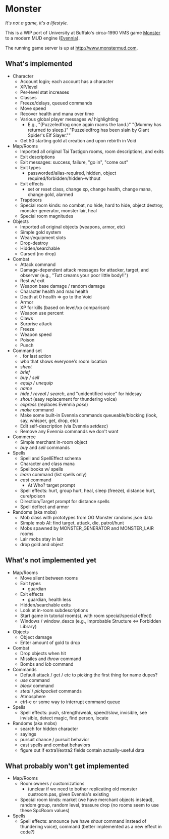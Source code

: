 # Monster

*It's not a game, it's a lifestyle.*

This is a WIP port of University at Buffalo's circa-1990 VMS game [Monster](http://www.skrenta.com/monster/) to a modern MUD engine ([Evennia](https://github.com/evennia/evennia)).

The running game server is up at http://www.monstermud.com.

## What's implemented

* Character
  * Account login; each account has a character
  * XP/level
  * Per-level stat increases 
  * Classes
  * Freeze/delays, queued commands
  * Move speed
  * Recover health and mana over time
  * Various global player messages w/ highlighting
    * E.g., "(Puzzeledfrog once again roams the land.)" "(Mummy has returned to sleep.)" "Puzzeledfrog has been slain by Giant Spider's Elf Slayer.""
  * Get 50 starting gold at creation and upon rebirth in Void    
* Map/Rooms
  * Imported all original Tai Tastigon rooms, room descriptions, and exits
  * Exit descriptions
  * Exit messages: success, failure, "go in", "come out"
  * Exit types
    * passworded/alias-required, hidden, object required/forbidden/hidden-without
  * Exit effects
    * set or reset class, change xp, change health, change mana, change gold, alarmed
  * Trapdoors
  * Special room kinds: no combat, no hide, hard to hide, object destroy, monster generator, monster lair, heal
  * Special room magnitudes
* Objects
  * Imported all original objects (weapons, armor, etc)
  * Simple gold system
  * Wear/equipment slots
  * Drop-destroy
  * Hidden/searchable
  * Cursed (no drop)  
* Combat
  * Attack command
  * Damage-dependent attack messages for attacker, target, and observer (e.g., "Tutt creams your poor little body!!")
  * Rest w/ exit
  * Weapon base damage / random damage
  * Character health and max health
  * Death at 0 health => go to the Void
  * Armor
  * XP for kills (based on level/xp comparison)
  * Weapon use percent
  * Claws
  * Surprise attack
  * Freeze
  * Weapon speed  
  * Poison
  * Punch
* Command set
  * *.* for last action
  * *who* that shows everyone's room location
  * *sheet*
  * *brief*
  * *buy* / *sell*
  * *equip* / *unequip*
  * *name* 
  * *hide* / *reveal* / *search*, and "unidentified voice" for hidesay
  * *shout* (easy replacement for thundering voice)
  * *express* (replaces Evennia *pose*)
  * *make* command  
  * Make some built-in Evennia commands queueable/blocking (look, say, whisper, get, drop, etc)
  * Edit self-description (via Evennia *setdesc*)
  * Remove any Evennia commands we don't want  
* Commerce
  * Simple merchant in-room object
  * *buy* and *sell* commands
* Spells
  * Spell and SpellEffect schema
  * Character and class mana
  * Spellbooks w/ spells
  * *learn* command (list spells only)
  * *cast* command
    * At Who? target prompt
  * Spell effects: hurt, group hurt, heal, sleep (freeze), distance hurt, cure/poison
  * Direction/Target prompt for distance spells
  * Spell deflect and armor
* Randoms (aka mobs)
  * Mob class with prototypes from OG Monster randoms.json data
  * Simple mob AI: find target, attack, die, patrol/hunt
  * Mobs spawned by MONSTER_GENERATOR and MONSTER_LAIR rooms
  * Lair mobs stay in lair
  * drop gold and object


## What's not implemented yet

* Map/Rooms
  * Move silent between rooms
  * Exit types
    * guardian
  * Exit effects
    * guardian, health less
  * Hidden/searchable exits
  * Look at in-room subdescriptions
  * Start game in tutorial room(s), with room special/special effect)
  * Windows / window_descs (e.g., Improbable Structure <=> Forbidden Library)
* Objects
  * Object damage
  * Enter amount of gold to drop
* Combat
  * Drop objects when hit
  * Missiles and *throw* command
  * Bombs and *lob* command
* Commands
  * Default attack / get / etc to picking the first thing for name dupes?
  * *use* command
  * *block* command
  * *steal* / *pickpocket* commands
  * Atmosphere
  * ctrl-c or some way to interrupt command queue
* Spells
  * Spell effects: push, strength/weak, speed/slow, invisible, see invisible, detect magic, find person, locate
* Randoms (aka mobs)
  * search for hidden character
  * sayings
  * pursuit chance / pursuit behavior
  * cast spells and combat behaviors
  * figure out if extra1/extra2 fields contain actually-useful data


## What probably won't get implemented

* Map/Rooms
  * Room owners / customizations
    * (unclear if we need to bother replicating old monster custroom.pas, given Evennia's existing 
  * Special room kinds: market (we have merchant objects instead), random group, random level, treasure drop (no rooms seem to use these SpcRoom values)
* Spells
  * Spell effects: announce (we have *shout* command instead of thundering voice), command (better implemented as a new effect in code?)
